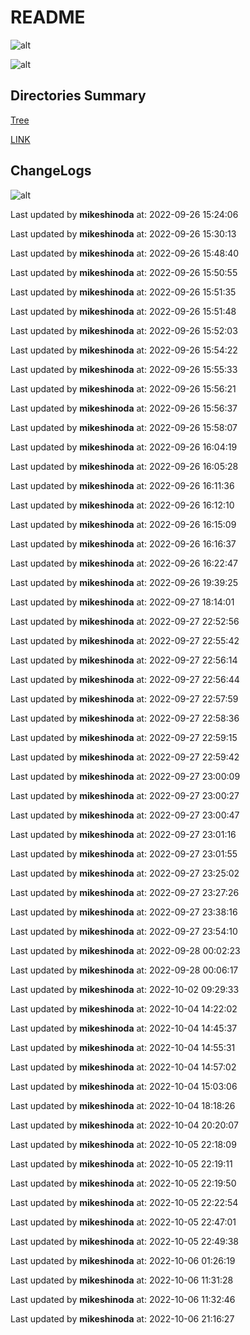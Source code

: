 # README

![alt](https://img.shields.io/badge/notes-mikeshinoda-brightgreen)

![alt](https://img.shields.io/badge/notes-mikeshinoda-brightgreen)

## Directories Summary

[Tree](./TREE.md)

[LINK](./LINK.md)

## ChangeLogs

![alt](https://img.shields.io/badge/update-mikeshinoda-brightgreen)

Last updated by **mikeshinoda** at: 2022-09-26 15:24:06

Last updated by **mikeshinoda** at: 2022-09-26 15:30:13

Last updated by **mikeshinoda** at: 2022-09-26 15:48:40

Last updated by **mikeshinoda** at: 2022-09-26 15:50:55

Last updated by **mikeshinoda** at: 2022-09-26 15:51:35

Last updated by **mikeshinoda** at: 2022-09-26 15:51:48

Last updated by **mikeshinoda** at: 2022-09-26 15:52:03

Last updated by **mikeshinoda** at: 2022-09-26 15:54:22

Last updated by **mikeshinoda** at: 2022-09-26 15:55:33

Last updated by **mikeshinoda** at: 2022-09-26 15:56:21

Last updated by **mikeshinoda** at: 2022-09-26 15:56:37

Last updated by **mikeshinoda** at: 2022-09-26 15:58:07

Last updated by **mikeshinoda** at: 2022-09-26 16:04:19

Last updated by **mikeshinoda** at: 2022-09-26 16:05:28

Last updated by **mikeshinoda** at: 2022-09-26 16:11:36

Last updated by **mikeshinoda** at: 2022-09-26 16:12:10

Last updated by **mikeshinoda** at: 2022-09-26 16:15:09

Last updated by **mikeshinoda** at: 2022-09-26 16:16:37

Last updated by **mikeshinoda** at: 2022-09-26 16:22:47

Last updated by **mikeshinoda** at: 2022-09-26 19:39:25

Last updated by **mikeshinoda** at: 2022-09-27 18:14:01

Last updated by **mikeshinoda** at: 2022-09-27 22:52:56

Last updated by **mikeshinoda** at: 2022-09-27 22:55:42

Last updated by **mikeshinoda** at: 2022-09-27 22:56:14

Last updated by **mikeshinoda** at: 2022-09-27 22:56:44

Last updated by **mikeshinoda** at: 2022-09-27 22:57:59

Last updated by **mikeshinoda** at: 2022-09-27 22:58:36

Last updated by **mikeshinoda** at: 2022-09-27 22:59:15

Last updated by **mikeshinoda** at: 2022-09-27 22:59:42

Last updated by **mikeshinoda** at: 2022-09-27 23:00:09

Last updated by **mikeshinoda** at: 2022-09-27 23:00:27

Last updated by **mikeshinoda** at: 2022-09-27 23:00:47

Last updated by **mikeshinoda** at: 2022-09-27 23:01:16

Last updated by **mikeshinoda** at: 2022-09-27 23:01:55

Last updated by **mikeshinoda** at: 2022-09-27 23:25:02

Last updated by **mikeshinoda** at: 2022-09-27 23:27:26

Last updated by **mikeshinoda** at: 2022-09-27 23:38:16

Last updated by **mikeshinoda** at: 2022-09-27 23:54:10

Last updated by **mikeshinoda** at: 2022-09-28 00:02:23

Last updated by **mikeshinoda** at: 2022-09-28 00:06:17

Last updated by **mikeshinoda** at: 2022-10-02 09:29:33

Last updated by **mikeshinoda** at: 2022-10-04 14:22:02

Last updated by **mikeshinoda** at: 2022-10-04 14:45:37

Last updated by **mikeshinoda** at: 2022-10-04 14:55:31

Last updated by **mikeshinoda** at: 2022-10-04 14:57:02

Last updated by **mikeshinoda** at: 2022-10-04 15:03:06

Last updated by **mikeshinoda** at: 2022-10-04 18:18:26

Last updated by **mikeshinoda** at: 2022-10-04 20:20:07

Last updated by **mikeshinoda** at: 2022-10-05 22:18:09

Last updated by **mikeshinoda** at: 2022-10-05 22:19:11

Last updated by **mikeshinoda** at: 2022-10-05 22:19:50

Last updated by **mikeshinoda** at: 2022-10-05 22:22:54

Last updated by **mikeshinoda** at: 2022-10-05 22:47:01

Last updated by **mikeshinoda** at: 2022-10-05 22:49:38

Last updated by **mikeshinoda** at: 2022-10-06 01:26:19

Last updated by **mikeshinoda** at: 2022-10-06 11:31:28

Last updated by **mikeshinoda** at: 2022-10-06 11:32:46

Last updated by **mikeshinoda** at: 2022-10-06 21:16:27
